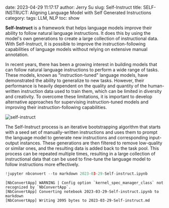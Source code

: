 date: 2023-04-29 11:17:17
author: Jerry Su
slug: Self-Instruct
title: SELF-INSTRUCT: Aligning Language Model with Self Generated Instructions
category: 
tags: LLM, NLP
toc: show

**Self-Instruct** is a framework that helps language models improve their ability to follow natural language instructions. It does this by using the model's own generations to create a large collection of instructional data. With Self-Instruct, it is possible to improve the instruction-following capabilities of language models without relying on extensive manual annotation.

In recent years, there has been a growing interest in building models that can follow natural language instructions to perform a wide range of tasks. These models, known as "instruction-tuned" language models, have demonstrated the ability to generalize to new tasks. However, their performance is heavily dependent on the quality and quantity of the human-written instruction data used to train them, which can be limited in diversity and creativity. To overcome these limitations, it is important to develop alternative approaches for supervising instruction-tuned models and improving their instruction-following capabilities.

![self-instruct]({static}/images/Self-instruct/self-instruct.jpeg)

The Self-Instruct process is an iterative bootstrapping algorithm that starts with a seed set of manually-written instructions and uses them to prompt the language model to generate new instructions and corresponding input-output instances. These generations are then filtered to remove low-quality or similar ones, and the resulting data is added back to the task pool. This process can be repeated multiple times, resulting in a large collection of instructional data that can be used to fine-tune the language model to follow instructions more effectively.


```python
!jupyter nbconvert --to markdown 2023-03-29-Self-instruct.ipynb
```

    [NbConvertApp] WARNING | Config option `kernel_spec_manager_class` not recognized by `NbConvertApp`.
    [NbConvertApp] Converting notebook 2023-03-29-Self-instruct.ipynb to markdown
    [NbConvertApp] Writing 2095 bytes to 2023-03-29-Self-instruct.md

